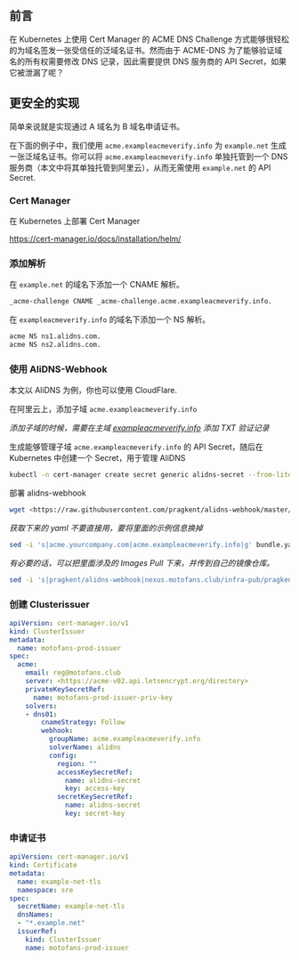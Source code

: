 ## 前言

在 Kubernetes 上使用 Cert Manager 的 ACME DNS Challenge 方式能够很轻松的为域名签发一张受信任的泛域名证书。然而由于 ACME-DNS 为了能够验证域名的所有权需要修改 DNS 记录，因此需要提供 DNS 服务商的 API Secret，如果它被泄漏了呢？

## 更安全的实现

简单来说就是实现通过 A 域名为 B 域名申请证书。

在下面的例子中，我们使用 `acme.exampleacmeverify.info` 为 `example.net` 生成一张泛域名证书。你可以将 `acme.exampleacmeverify.info` 单独托管到一个 DNS 服务商（本文中将其单独托管到阿里云），从而无需使用 `example.net` 的 API Secret.

### Cert Manager

在 Kubernetes 上部署 Cert Manager

https://cert-manager.io/docs/installation/helm/

### 添加解析

在 `example.net` 的域名下添加一个 CNAME 解析。

```bash
_acme-challenge CNAME _acme-challenge.acme.exampleacmeverify.info.
```

在 `exampleacmeverify.info` 的域名下添加一个 NS 解析。

```bash
acme NS ns1.alidns.com.
acme NS ns2.alidns.com.
```

### 使用 AliDNS-Webhook

本文以 AliDNS 为例，你也可以使用 CloudFlare.

在阿里云上，添加子域 `acme.exampleacmeverify.info`

*添加子域的时候，需要在主域 [exampleacmeverify.info](http://exampleacmeverify.info/) 添加 TXT 验证记录*

生成能够管理子域 `acme.exampleacmeverify.info` 的 API Secret，随后在 Kubernetes 中创建一个 Secret，用于管理 AliDNS

```Bash
kubectl -n cert-manager create secret generic alidns-secret --from-literal=access-key='YOUR_ACCESS_KEY' --from-literal=secret-key='YOUR_SECRET_KEY'
```

部署 alidns-webhook

```Bash
wget <https://raw.githubusercontent.com/pragkent/alidns-webhook/master/deploy/bundle.yaml>
```

*获取下来的 yaml 不要直接用，要将里面的示例信息换掉*

```Bash
sed -i 's|acme.yourcompany.com|acme.exampleacmeverify.info|g' bundle.yaml
```

*有必要的话，可以把里面涉及的 Images Pull 下来，并传到自己的镜像仓库。*

```Bash
sed -i 's|pragkent/alidns-webhook|nexus.motofans.club/infra-pub/pragkent/alidns-webhook|g' bundle.yaml

```

### 创建 Clusterissuer

```yaml
apiVersion: cert-manager.io/v1
kind: ClusterIssuer
metadata:
  name: motofans-prod-issuer
spec:
  acme:
    email: reg@motofans.club
    server: <https://acme-v02.api.letsencrypt.org/directory>
    privateKeySecretRef:
      name: motofans-prod-issuer-priv-key
    solvers:
    - dns01:
        cnameStrategy: Follow
        webhook:
          groupName: acme.exampleacmeverify.info
          solverName: alidns
          config:
            region: ""
            accessKeySecretRef:
              name: alidns-secret
              key: access-key
            secretKeySecretRef:
              name: alidns-secret
              key: secret-key
```

### 申请证书

```yaml
apiVersion: cert-manager.io/v1
kind: Certificate
metadata:
  name: example-net-tls
  namespace: sre
spec:
  secretName: example-net-tls
  dnsNames:
  - "*.example.net"
  issuerRef:
    kind: ClusterIssuer
    name: motofans-prod-issuer
```